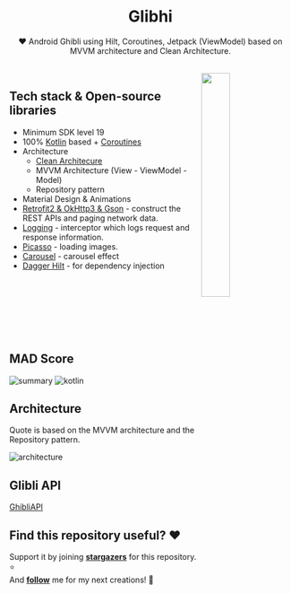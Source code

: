 <h1 align="center">Glibhi</h1>

<p align="center">  
❤️ Android Ghibli using Hilt, Coroutines, Jetpack (ViewModel) based on MVVM architecture and Clean Architecture.
</p>
</br>

<img src="https://user-images.githubusercontent.com/26925002/152343063-38f7b294-9d80-46e3-b1ab-6961529ab13b.gif" align="right" width="32%"/>

## Tech stack & Open-source libraries
- Minimum SDK level 19
- 100% [Kotlin](https://kotlinlang.org/) based + [Coroutines](https://github.com/Kotlin/kotlinx.coroutines)
- Architecture
  - [Clean Architecure](https://developer.android.com/jetpack/guide) 
  - MVVM Architecture (View - ViewModel - Model)
  - Repository pattern
- Material Design & Animations
- [Retrofit2 & OkHttp3 & Gson](https://github.com/square/retrofit) - construct the REST APIs and paging network data.
- [Logging](https://github.com/square/okhttp/tree/master/okhttp-logging-interceptor) - interceptor which logs request and response information.
- [Picasso](https://square.github.io/picasso/) - loading images.
- [Carousel](https://github.com/sparrow007/CarouselRecyclerview) - carousel effect
- [Dagger Hilt](https://dagger.dev/hilt/) - for dependency injection

</br></br></br></br></br></br>

## MAD Score
![summary](https://user-images.githubusercontent.com/24237865/102366914-84f6b000-3ffc-11eb-8d49-b20694239782.png)
![kotlin](https://user-images.githubusercontent.com/24237865/102366932-8a53fa80-3ffc-11eb-8131-fd6745a6f079.png)

## Architecture
Quote is based on the MVVM architecture and the Repository pattern.

![architecture](https://user-images.githubusercontent.com/24237865/77502018-f7d36000-6e9c-11ea-92b0-1097240c8689.png)

## Glibli API

[GhibliAPI](https://ghibliapi.herokuapp.com/)

## Find this repository useful? :heart:
Support it by joining __[stargazers](https://github.com/iamageo/ghibli)__ for this repository. :star: <br>
And __[follow](https://github.com/iamageo)__ me for my next creations! 🤩
